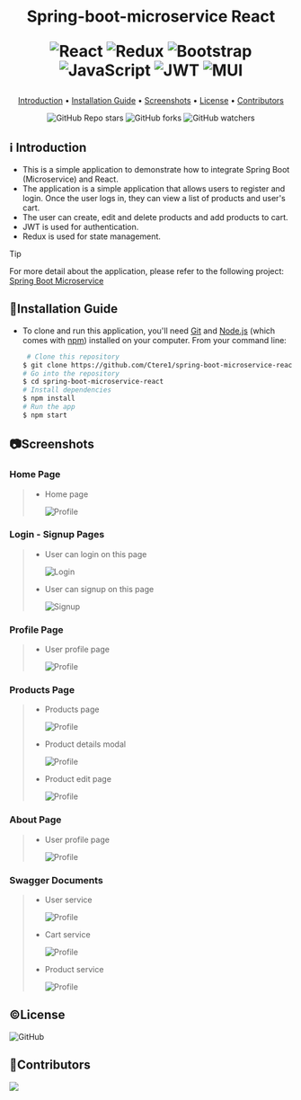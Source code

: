 <h1 align="center">
  Spring-boot-microservice React
  
 
  ![React](https://img.shields.io/badge/react-%2320232a.svg?style=for-the-badge&logo=react&logoColor=%2361DAFB)
  ![Redux](https://img.shields.io/badge/redux-%23593d88.svg?style=for-the-badge&logo=redux&logoColor=white)
  ![Bootstrap](https://img.shields.io/badge/bootstrap-%238511FA.svg?style=for-the-badge&logo=bootstrap&logoColor=white)
  ![JavaScript](https://img.shields.io/badge/javascript-%23323330.svg?style=for-the-badge&logo=javascript&logoColor=%23F7DF1E)
  ![JWT](https://img.shields.io/badge/JWT-black?style=for-the-badge&logo=JSON%20web%20tokens)
  ![MUI](https://img.shields.io/badge/MUI-%230081CB.svg?style=for-the-badge&logo=mui&logoColor=white)
  <br>
</h1>

<p align="center">
  <a href="#ℹ%EF%B8%8F-introduction">Introduction</a> •
  <a href="#installation-guide">Installation Guide</a> •
  <a href="#screenshots">Screenshots</a> •
  <a href="#license">License</a> •
  <a href="#contributors">Contributors</a> 
</p>

<div align="center">

![GitHub Repo stars](https://img.shields.io/github/stars/Ctere1/spring-boot-microservice-react)
![GitHub forks](https://img.shields.io/github/forks/Ctere1/spring-boot-microservice-react)
![GitHub watchers](https://img.shields.io/github/watchers/Ctere1/spring-boot-microservice-react)

</div>

## ℹ️ Introduction

- This is a simple application to demonstrate how to integrate Spring Boot (Microservice) and React. 
- The application is a simple application that allows users to register and login. Once the user logs in, they can view a list of products and user's cart. 
- The user can create, edit and delete products and add products to cart.
- JWT is used for authentication. 
- Redux is used for state management.

> [!TIP]    
> For more detail about the application, please refer to the following project: [Spring Boot Microservice](https://github.com/Ctere1/spring-boot-microservice) 


## 💾Installation Guide

- To clone and run this application, you'll need [Git](https://git-scm.com) and [Node.js](https://nodejs.org/en/download/) (which comes with [npm](http://npmjs.com)) installed on your computer. From your command line:

    ```bash
     # Clone this repository
    $ git clone https://github.com/Ctere1/spring-boot-microservice-react
    # Go into the repository
    $ cd spring-boot-microservice-react
    # Install dependencies
    $ npm install
    # Run the app
    $ npm start
    ```

## 📷Screenshots

### **Home Page**
> * Home page
> 
>   ![Profile](./screenshots/ss.png)


### **Login - Signup Pages**
> * User can login on this page
>   
>   ![Login](./screenshots/ss1.png)
>
> * User can signup on this page
>   
>   ![Signup](./screenshots/ss2.png)


### **Profile Page**
> * User profile page
> 
>   ![Profile](./screenshots/ss3.png)

### **Products Page**
> * Products page
> 
>   ![Profile](./screenshots/ss4.png)
>
> * Product details modal
>   
>   ![Profile](./screenshots/ss5.png)
>   
> * Product edit page
> 
>   ![Profile](./screenshots/ss6.png)

### **About Page**
> * User profile page
> 
>   ![Profile](./screenshots/ss7.png)

### **Swagger Documents**
> * User service
> 
>   ![Profile](./screenshots/swagger_user.png)
>
> * Cart service
> 
>   ![Profile](./screenshots/swagger_cart.png)
>
> * Product service
> 
>   ![Profile](./screenshots/swagger_product.png)

## ©License
![GitHub](https://img.shields.io/github/license/Ctere1/spring-boot-microservice-react?style=flat-square)


## 📌Contributors

<a href="https://github.com/Ctere1/">
  <img src="https://contrib.rocks/image?repo=Ctere1/Ctere1" />
</a>

